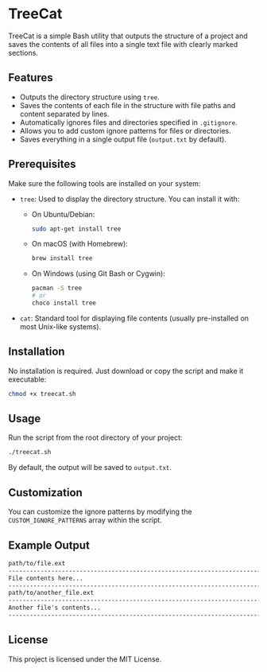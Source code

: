 # TreeCat

TreeCat is a simple Bash utility that outputs the structure of a project and saves the contents of all files into a single text file with clearly marked sections.

## Features

- Outputs the directory structure using `tree`.
- Saves the contents of each file in the structure with file paths and content separated by lines.
- Automatically ignores files and directories specified in `.gitignore`.
- Allows you to add custom ignore patterns for files or directories.
- Saves everything in a single output file (`output.txt` by default).

## Prerequisites

Make sure the following tools are installed on your system:

- `tree`: Used to display the directory structure. You can install it with:

  - On Ubuntu/Debian:

    ```bash
    sudo apt-get install tree
    ```

  - On macOS (with Homebrew):

    ```bash
    brew install tree
    ```

  - On Windows (using Git Bash or Cygwin):

    ```bash
    pacman -S tree
    # or
    choco install tree
    ```

- `cat`: Standard tool for displaying file contents (usually pre-installed on most Unix-like systems).


## Installation

No installation is required. Just download or copy the script and make it executable:

```bash
chmod +x treecat.sh
```

## Usage

Run the script from the root directory of your project:

```bash
./treecat.sh
```

By default, the output will be saved to `output.txt`.

## Customization

You can customize the ignore patterns by modifying the `CUSTOM_IGNORE_PATTERNS` array within the script.

## Example Output

```txt
path/to/file.ext
--------------------------------------------------------------------------------
File contents here...
--------------------------------------------------------------------------------
path/to/another_file.ext
--------------------------------------------------------------------------------
Another file's contents...
--------------------------------------------------------------------------------
```

## License

This project is licensed under the MIT License.

